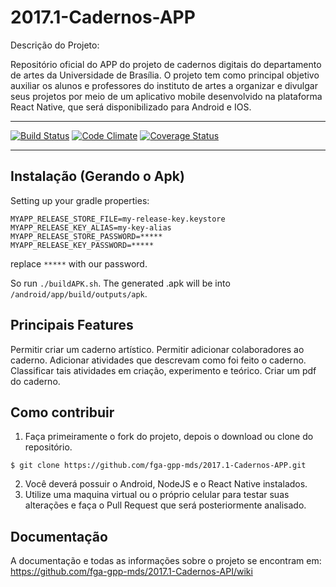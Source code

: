 # 2017.1-Cadernos-APP

Descrição do Projeto:

Repositório oficial do APP do projeto de cadernos digitais do departamento de artes da Universidade de Brasília. O projeto tem como principal objetivo auxiliar os alunos e professores do instituto de artes a organizar e divulgar seus projetos por meio de um aplicativo mobile desenvolvido na plataforma React Native, que será disponibilizado para Android e IOS.

***
[![Build Status](https://travis-ci.org/fga-gpp-mds/2017.1-Cadernos-APP.svg?branch=master)](https://travis-ci.org/fga-gpp-mds/2017.1-Cadernos-APP)
[![Code Climate](https://codeclimate.com/github/fga-gpp-mds/2017.1-Cadernos-APP/badges/gpa.svg)](https://codeclimate.com/github/fga-gpp-mds/2017.1-Cadernos-APP)
[![Coverage Status](https://coveralls.io/repos/github/fga-gpp-mds/2017.1-Cadernos-APP/badge.svg?branch=master)](https://coveralls.io/github/fga-gpp-mds/2017.1-Cadernos-APP?branch=master)
***

## Instalação (Gerando o Apk)

Setting up your gradle properties:

```
MYAPP_RELEASE_STORE_FILE=my-release-key.keystore
MYAPP_RELEASE_KEY_ALIAS=my-key-alias
MYAPP_RELEASE_STORE_PASSWORD=*****
MYAPP_RELEASE_KEY_PASSWORD=*****
```

replace `*****` with our password.

So run `./buildAPK.sh`. The generated .apk will be into `/android/app/build/outputs/apk`.

## Principais Features
Permitir criar um caderno artístico.
Permitir adicionar colaboradores ao caderno.
Adicionar atividades que descrevam como foi feito o caderno.
Classificar tais atividades em criação, experimento e teórico.
Criar um pdf do caderno.

## Como contribuir

1. Faça primeiramente o fork do projeto, depois o download ou clone do repositório.
```console
$ git clone https://github.com/fga-gpp-mds/2017.1-Cadernos-APP.git
```
2. Você deverá possuir o Android, NodeJS e o React Native instalados.
3. Utilize uma maquina virtual ou o próprio celular para testar suas alterações e faça o Pull Request que será posteriormente analisado.

## Documentação

A documentação e todas as informações sobre o projeto se encontram em: https://github.com/fga-gpp-mds/2017.1-Cadernos-API/wiki
